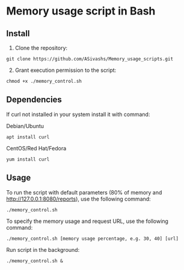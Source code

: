 # Memory usage script in Bash

<!-- This script is designed to monitor the memory consumption of a system and generate an alarm by sending an HTTP request to an API when the memory usage exceeds a specified threshold. -->


## Install 

1. Clone the repository:
```
git clone https://github.com/ASivashs/Memory_usage_scripts.git
```
2. Grant execution permission to the script:
```
chmod +x ./memory_control.sh
```


## Dependencies

If curl not installed in your system install it with command:

Debian/Ubuntu
```
apt install curl
```
CentOS/Red Hat/Fedora
```
yum install curl
```


## Usage

To run the script with default parameters (80% of memory and http://127.0.0.1:8080/reports), use the following command:
```
./memory_control.sh
```

To specify the memory usage and request URL, use the following command:
```
./memory_control.sh [memory usage percentage, e.g. 30, 40] [url]
```

Run script in the background:
```
./memory_control.sh &
```
